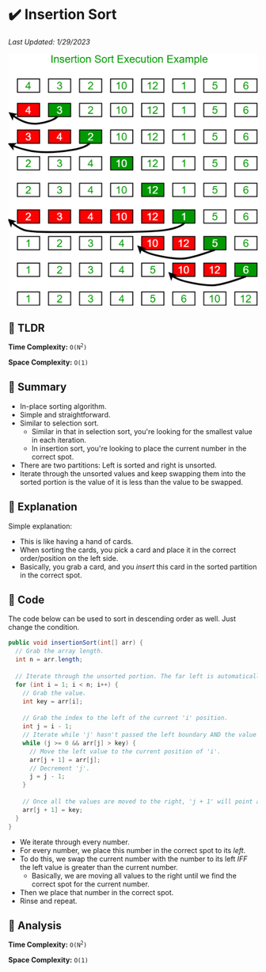 # :heavy_check_mark: Insertion Sort
*Last Updated: 1/29/2023*

![Image of the selection sort algorithm](../images/sorting/insertion-sort/insertion-sort.png)

## :round_pushpin: TLDR
**Time Complexity:** <code>O(N<sup>2</sup>)</code>

**Space Complexity:** `O(1)`

## :round_pushpin: Summary
- In-place sorting algorithm.
- Simple and straightforward.
- Similar to selection sort.
  - Similar in that in selection sort, you're looking for the smallest value in each iteration.
  - In insertion sort, you're looking to place the current number in the correct spot.
- There are two partitions: Left is sorted and right is unsorted.
- Iterate through the unsorted values and keep swapping them into the sorted portion is the value of it is less than the value to be swapped.

## :round_pushpin: Explanation
Simple explanation:
- This is like having a hand of cards.
- When sorting the cards, you pick a card and place it in the correct order/position on the left side.
- Basically, you grab a card, and you *insert* this card in the sorted partition in the correct spot.

## :round_pushpin: Code
The code below can be used to sort in descending order as well. Just change the condition.
```java
public void insertionSort(int[] arr) {
  // Grab the array length.
  int n = arr.length;

  // Iterate through the unsorted portion. The far left is automatically considered sorted.
  for (int i = 1; i < n; i++) {
    // Grab the value.
    int key = arr[i];

    // Grab the index to the left of the current 'i' position.
    int j = i - 1;
    // Iterate while 'j' hasn't passed the left boundary AND the value of 'j' is greater than the value of 'i'.
    while (j >= 0 && arr[j] > key) {
      // Move the left value to the current position of 'i'.
      arr[j + 1] = arr[j];
      // Decrement 'j'.
      j = j - 1;
    }

    // Once all the values are moved to the right, 'j + 1' will point at the correct location for the key (value at 'i').
    arr[j + 1] = key;
  }
}
```
- We iterate through every number.
- For every number, we place this number in the correct spot to its *left*.
- To do this, we swap the current number with the number to its left *IFF* the left value is greater than the current number.
  - Basically, we are moving all values to the right until we find the correct spot for the current number.
- Then we place that number in the correct spot.
- Rinse and repeat.

## :round_pushpin: Analysis
**Time Complexity:** <code>O(N<sup>2</sup>)</code>

**Space Complexity:** `O(1)`
